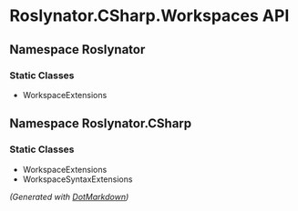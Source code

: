 # Roslynator\.CSharp\.Workspaces API

## Namespace Roslynator

### Static Classes

* WorkspaceExtensions

## Namespace Roslynator\.CSharp

### Static Classes

* WorkspaceExtensions
* WorkspaceSyntaxExtensions

*\(Generated with [DotMarkdown](http://github.com/JosefPihrt/DotMarkdown)\)*